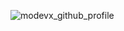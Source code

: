 ![modevx_github_profile](https://user-images.githubusercontent.com/86921531/175792393-5c1ffc08-d3c3-4c40-b588-cc95f3f1e6d3.png)

